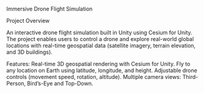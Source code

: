 Immersive Drone Flight Simulation

Project Overview

An interactive drone flight simulation built in Unity using Cesium for Unity. The project enables users to control a drone and explore real-world global locations with real-time geospatial data (satellite imagery, terrain elevation, and 3D buildings).

Features:
Real-time 3D geospatial rendering with Cesium for Unity.
Fly to any location on Earth using latitude, longitude, and height.
Adjustable drone controls (movement speed, rotation, altitude).
Multiple camera views: Third-Person, Bird’s-Eye and Top-Down.
